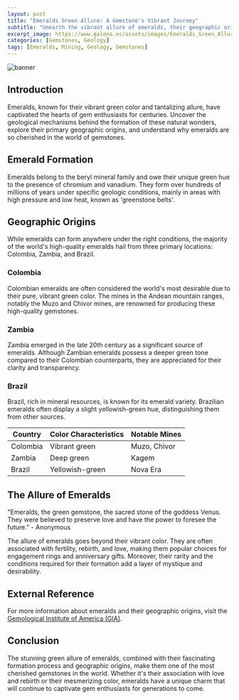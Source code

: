 ```yaml
---
layout: post
title: "Emeralds Green Allure: A Gemstone's Vibrant Journey"
subtitle: "Unearth the vibrant allure of emeralds, their geographic origins, and why they are so cherished."
excerpt_image: https://www.galena.es/assets/images/Emeralds_Green_Allure.png
categories: [Gemstones, Geology]
tags: [Emeralds, Mining, Geology, Gemstones]
---
```

![banner](https://www.galena.es/assets/images/Emeralds_Green_Allure.png "Image highlighting the vibrant allure of emeralds, showcasing their geographic origins and the reasons behind their cherished status as one of the most beloved gemstones in both mining and geology.")

## Introduction
Emeralds, known for their vibrant green color and tantalizing allure, have captivated the hearts of gem enthusiasts for centuries. Uncover the geological mechanisms behind the formation of these natural wonders, explore their primary geographic origins, and understand why emeralds are so cherished in the world of gemstones.

## Emerald Formation
Emeralds belong to the beryl mineral family and owe their unique green hue to the presence of chromium and vanadium. They form over hundreds of millions of years under specific geologic conditions, mainly in areas with high pressure and low heat, known as 'greenstone belts'.

## Geographic Origins
While emeralds can form anywhere under the right conditions, the majority of the world's high-quality emeralds hail from three primary locations: Colombia, Zambia, and Brazil.

### Colombia
Colombian emeralds are often considered the world's most desirable due to their pure, vibrant green color. The mines in the Andean mountain ranges, notably the Muzo and Chivor mines, are renowned for producing these high-quality gemstones.

### Zambia
Zambia emerged in the late 20th century as a significant source of emeralds. Although Zambian emeralds possess a deeper green tone compared to their Colombian counterparts, they are appreciated for their clarity and transparency.

### Brazil
Brazil, rich in mineral resources, is known for its emerald variety. Brazilian emeralds often display a slight yellowish-green hue, distinguishing them from other sources.

| Country | Color Characteristics | Notable Mines |
|---------|-----------------------|---------------|
| Colombia | Vibrant green | Muzo, Chivor |
| Zambia | Deep green | Kagem |
| Brazil | Yellowish-green | Nova Era |

## The Allure of Emeralds
"Emeralds, the green gemstone, the sacred stone of the goddess Venus. They were believed to preserve love and have the power to foresee the future." - Anonymous

The allure of emeralds goes beyond their vibrant color. They are often associated with fertility, rebirth, and love, making them popular choices for engagement rings and anniversary gifts. Moreover, their rarity and the conditions required for their formation add a layer of mystique and desirability.

## External Reference
For more information about emeralds and their geographic origins, visit the [Gemological Institute of America (GIA)](https://www.gia.edu/emerald-description).

## Conclusion
The stunning green allure of emeralds, combined with their fascinating formation process and geographic origins, make them one of the most cherished gemstones in the world. Whether it's their association with love and rebirth or their mesmerizing color, emeralds have a unique charm that will continue to captivate gem enthusiasts for generations to come.